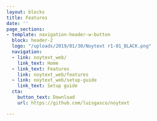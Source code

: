 ```yaml
---
layout: blocks
title: Features
date: ''
page_sections:
- template: navigation-header-w-button
  block: header-2
  logo: "/uploads/2019/01/30/Noytext r1-01_BLACK.png"
  navigation:
  - link: noytext_web/
    link_text: Home
  - link_text: Features
    link: noytext_web/features
  - link: noytext_web/setup-guide
    link_text: Setup guide
  cta:
    button_text: Download
    url: https://github.com/luisgasco/noytext

---
```

